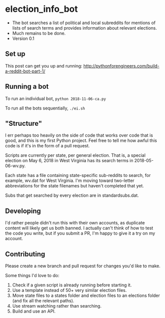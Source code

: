 # election_info_bot #
* The bot searches a list of political and local subreddits for mentions of lists of search terms and provides information about relevant elections.
* Much remains to be done.
* Version 0.1

## Set up ##

This post can get you up and running: http://pythonforengineers.com/build-a-reddit-bot-part-1/

## Running a bot ##

To run an individual bot, `python 2018-11-06-ca.py`

To run all the bots sequentially, `./ei.sh`

## "Structure" ##

I err perhaps too heavily on the side of code that works over code that is good, and this is my first Python project. Feel free to tell me how awful this code is if it's in the form of a pull request.

Scripts are currently per state, per general election. That is, a special election on May 6, 2018 in West Virginia has its search terms in 2018-05-06-wv.py.

Each state has a file containing state-specific sub-reddits to search, for example, wv.dat for West Virginia. I'm moving toward two-letter abbreviations for the state filenames but haven't completed that yet.

Subs that get searched by every election are in standardsubs.dat.

## Developing ##

I'd rather people didn't run this with their own accounts, as duplicate content will likely get us both banned. I actually can't think of how to test the code you write, but if you submit a PR, I'm happy to give it a try on my account.

## Contributing ##

Please create a new branch and pull request for changes you'd like to make.

Some things I'd love to do:
1. Check if a given script is already running before starting it.
2. Use a template instead of 50+ very similar election files.
3. Move state files to a states folder and election files to an elections folder (and fix all the relevant paths).
4. Use stream watching rather than searching.
5. Build and use an API.
